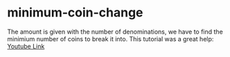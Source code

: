 # minimum-coin-change

The amount is given with the number of denominations, we have to find the minimium number of coins to break it into. 
This tutorial was a great help: [Youtube Link](https://youtu.be/jgiZlGzXMBw)